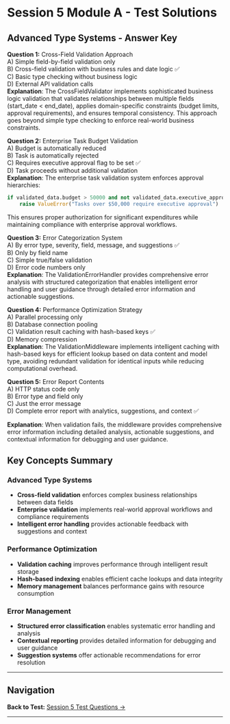 # Session 5 Module A - Test Solutions

## Advanced Type Systems - Answer Key

**Question 1:** Cross-Field Validation Approach  
A) Simple field-by-field validation only  
B) Cross-field validation with business rules and date logic ✅  
C) Basic type checking without business logic  
D) External API validation calls  
**Explanation**: The CrossFieldValidator implements sophisticated business logic validation that validates relationships between multiple fields (start_date < end_date), applies domain-specific constraints (budget limits, approval requirements), and ensures temporal consistency. This approach goes beyond simple type checking to enforce real-world business constraints.

**Question 2:** Enterprise Task Budget Validation  
A) Budget is automatically reduced  
B) Task is automatically rejected  
C) Requires executive approval flag to be set ✅  
D) Task proceeds without additional validation  
**Explanation**: The enterprise task validation system enforces approval hierarchies:
```python
if validated_data.budget > 50000 and not validated_data.executive_approval:
    raise ValueError("Tasks over $50,000 require executive approval")
```

This ensures proper authorization for significant expenditures while maintaining compliance with enterprise approval workflows.

**Question 3:** Error Categorization System  
A) By error type, severity, field, message, and suggestions ✅  
B) Only by field name  
C) Simple true/false validation  
D) Error code numbers only  
**Explanation**: The ValidationErrorHandler provides comprehensive error analysis with structured categorization that enables intelligent error handling and user guidance through detailed error information and actionable suggestions.

**Question 4:** Performance Optimization Strategy  
A) Parallel processing only  
B) Database connection pooling  
C) Validation result caching with hash-based keys ✅  
D) Memory compression  
**Explanation**: The ValidationMiddleware implements intelligent caching with hash-based keys for efficient lookup based on data content and model type, avoiding redundant validation for identical inputs while reducing computational overhead.

**Question 5:** Error Report Contents  
A) HTTP status code only  
B) Error type and field only  
C) Just the error message  
D) Complete error report with analytics, suggestions, and context ✅  

**Explanation**: When validation fails, the middleware provides comprehensive error information including detailed analysis, actionable suggestions, and contextual information for debugging and user guidance.

## Key Concepts Summary

### Advanced Type Systems  
- **Cross-field validation** enforces complex business relationships between data fields  
- **Enterprise validation** implements real-world approval workflows and compliance requirements  
- **Intelligent error handling** provides actionable feedback with suggestions and context  

### Performance Optimization  
- **Validation caching** improves performance through intelligent result storage  
- **Hash-based indexing** enables efficient cache lookups and data integrity  
- **Memory management** balances performance gains with resource consumption  

### Error Management  
- **Structured error classification** enables systematic error handling and analysis  
- **Contextual reporting** provides detailed information for debugging and user guidance  
- **Suggestion systems** offer actionable recommendations for error resolution
---

## Navigation

**Back to Test:** [Session 5 Test Questions →](Session5_*.md#multiple-choice-test)

---
